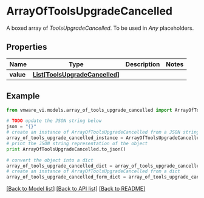 # ArrayOfToolsUpgradeCancelled

A boxed array of *ToolsUpgradeCancelled*. To be used in *Any* placeholders. 

## Properties
Name | Type | Description | Notes
------------ | ------------- | ------------- | -------------
**value** | [**List[ToolsUpgradeCancelled]**](ToolsUpgradeCancelled.md) |  | 

## Example

```python
from vmware_vi.models.array_of_tools_upgrade_cancelled import ArrayOfToolsUpgradeCancelled

# TODO update the JSON string below
json = "{}"
# create an instance of ArrayOfToolsUpgradeCancelled from a JSON string
array_of_tools_upgrade_cancelled_instance = ArrayOfToolsUpgradeCancelled.from_json(json)
# print the JSON string representation of the object
print ArrayOfToolsUpgradeCancelled.to_json()

# convert the object into a dict
array_of_tools_upgrade_cancelled_dict = array_of_tools_upgrade_cancelled_instance.to_dict()
# create an instance of ArrayOfToolsUpgradeCancelled from a dict
array_of_tools_upgrade_cancelled_form_dict = array_of_tools_upgrade_cancelled.from_dict(array_of_tools_upgrade_cancelled_dict)
```
[[Back to Model list]](../README.md#documentation-for-models) [[Back to API list]](../README.md#documentation-for-api-endpoints) [[Back to README]](../README.md)


